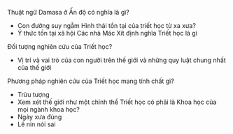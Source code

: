 Thuật ngữ Damasa ở Ấn độ có nghĩa là gì?
- Con đường suy ngẫm
Hình thái tồn tại của triết học từ xa xưa?
- Ý thức tồn tại xã hội
Các nhà Mác Xít định nghĩa Triết học là gì

Đối tượng nghiên cứu của Triết học?
- Vị trí và vai trò của con người trên thế giới và những quy luật chung nhất của thế giới

Phương pháp nghiên cứu của Triết học mang tính chất gì?
- Trừu tượng
- Xem xét thế giới như một chỉnh thể
Triết học có phải là Khoa học của mọi ngành khoa học?
- Ngày xưa đúng
- Lê nin nói sai